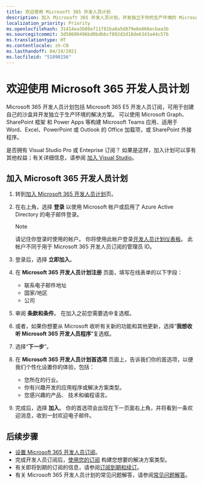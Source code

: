 ```yaml
---
title: 欢迎使用 Microsoft 365 开发人员计划
description: 加入 Microsoft 365 开发人员计划，开发独立于你的生产环境的 Microsoft 365 解决方案。
localization_priority: Priority
ms.openlocfilehash: 31414ea3b88e711f81ba8a5d879e6e666ecbaa3b
ms.sourcegitcommit: 3d50606496bd0bdbbcf892d2d18de6343a44c576
ms.translationtype: HT
ms.contentlocale: zh-CN
ms.lasthandoff: 04/19/2021
ms.locfileid: "51890156"
---
```

# <a name="welcome-to-the-microsoft-365-developer-program"></a>欢迎使用 Microsoft 365 开发人员计划

Microsoft 365 开发人员计划包括 Microsoft 365 E5 开发人员订阅，可用于创建自己的沙盒并开发独立于生产环境的解决方案。 可以使用 Microsoft Graph、SharePoint 框架 和 Power Apps 等构建 Microsoft Teams 应用、适用于 Word、Excel、PowerPoint 或 Outlook 的 Office 加载项，或 SharePoint 外接程序。

是否拥有 Visual Studio Pro 或 Enteprise 订阅？ 如果是这样，加入计划可以享有其他权益；有关详细信息，请参阅 [加入 Visual Studio](join-with-visual-studio.md)。

## <a name="join-the-microsoft-365-developer-program"></a>加入 Microsoft 365 开发人员计划

1. 转到[加入 Microsoft 365 开发人员计划](https://developer.microsoft.com/zh-CN/microsoft-365/dev-program)页。 

2. 在右上角，选择 **登录** 以使用 Microsoft 帐户或启用了 Azure Active Directory 的电子邮件登录。

    > [!NOTE]
    > 请记住你登录时使用的帐户。 你将使用此帐户登录[开发人员计划仪表板](https://developer.microsoft.com/office/profile)。 此帐户不同于用于 Microsoft 365 开发人员订阅的管理员 ID。

3. 登录后，选择 **立即加入**。

4. 在 **Microsoft 365 开发人员计划注册** 页面，填写在线表单的以下字段：

    - 联系电子邮件地址
    - 国家/地区
    - 公司

5. 审阅 **条款和条件**。 在加入之前您需要选中复选框。

6. 或者，如果你想要从 Microsoft 收听有关新的功能和其他更新，选择“**我想收听 Microsoft 365 开发人员程序**”复选框。 

7. 选择“**下一步**”。

8. 在 **Microsoft 365 开发人员计划首选项** 页面上，告诉我们你的首选项，以便我们个性化设置你的体验，包括：

    - 您所在的行业。
    - 你有兴趣开发的应用程序或解决方案类型。
    - 您感兴趣的产品、 技术和编程语言。

9. 完成后，选择 **加入**。 你的首选项会出现在下一页面右上角，并将看到一条欢迎消息，收到一封欢迎电子邮件。



## <a name="next-steps"></a>后续步骤

- [设置 Microsoft 365 开发人员订阅](microsoft-365-developer-program-get-started.md)。 
- 完成开发人员订阅后，[使用您的订阅](build-microsoft-365-solutions.md) 构建您想要的解决方案类型。
- 有关即将到期的订阅的信息，请参阅[订阅到期和续订](subscription-expiration-and-renewal.md)。
- 有关 Microsoft 365 开发人员计划的常见问题解答，请参阅[常见问题解答](microsoft-365-developer-program-faq.md)。


